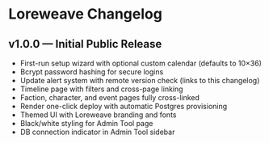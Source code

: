 # Loreweave Changelog

## v1.0.0 — Initial Public Release
- First-run setup wizard with optional custom calendar (defaults to 10×36)
- Bcrypt password hashing for secure logins
- Update alert system with remote version check (links to this changelog)
- Timeline page with filters and cross-page linking
- Faction, character, and event pages fully cross-linked
- Render one-click deploy with automatic Postgres provisioning
- Themed UI with Loreweave branding and fonts
- Black/white styling for Admin Tool page
- DB connection indicator in Admin Tool sidebar

